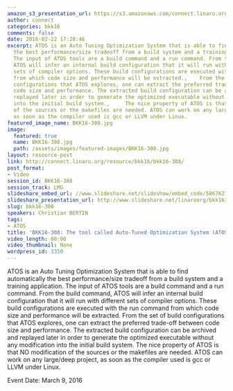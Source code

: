 ```yaml
---
amazon_s3_presentation_url: https://s3.amazonaws.com/connect.linaro.org/bkk16/Presentations/Wednesday/BKK16-308.pdf
author: connect
categories: bkk16
comments: false
date: 2016-02-22 17:20:46
excerpt: ATOS is an Auto Tuning Optimization System that is able to find automatically
  the best performance/size tradeoff from a build system and a training application.
  The input of ATOS tools are a build command and a run command. From the build command,
  ATOS will infer an internal build configuration that it will run with different
  sets of compiler options. These build configurations are executed with the run command
  from which code size and performance will be extracted.,    From the set of build
  configurations that ATOS explores, one can extract the preferred trade-off between
  code size and performance. The extracted build configuration can be archived and
  replayed later in order to generate the optimized executable without any modification
  into the initial build system.,     The nice property of ATOS is that NO modification
  of the sources or the makefiles are needed. ATOS can work on any large/deep project,
  as soon as the compiler used is gcc or LLVM under Linux.
featured_image_name: BKK16-308.jpg
image:
  featured: true
  name: BKK16-308.jpg
  path: /assets/images/featured-images/BKK16-308.jpg
layout: resource-post
link: http://connect.linaro.org/resource/bkk16/bkk16-308/
post_format:
- Video
session_id: BKK16-308
session_track: LMG
slideshare_embed_url: //www.slideshare.net/slideshow/embed_code/58676271
slideshare_presentation_url: http://www.slideshare.net/linaroorg/bkk16308-the-tool-called-autotuned-optimization-system-atos
slug: bkk16-308
speakers: Christian BERTIN
tags:
- ATOS
title: 'BKK16-308: The tool called Auto-Tuned Optimization System (ATOS)'
video_length: 00:00
video_thumbnail: None
wordpress_id: 3350
---
```


ATOS is an Auto Tuning Optimization System that is able to find automatically the best performance/size tradeoff from a build system and a training application. The input of ATOS tools are a build command and a run command. From the build command, ATOS will infer an internal build configuration that it will run with different sets of compiler options. These build configurations are executed with the run command from which code size and performance will be extracted.    From the set of build configurations that ATOS explores, one can extract the preferred trade-off between code size and performance. The extracted build configuration can be archived and replayed later in order to generate the optimized executable without any modification into the initial build system.     The nice property of ATOS is that NO modification of the sources or the makefiles are needed. ATOS can work on any large/deep project, as soon as the compiler used is gcc or LLVM under Linux.

Event Date: March 9, 2016